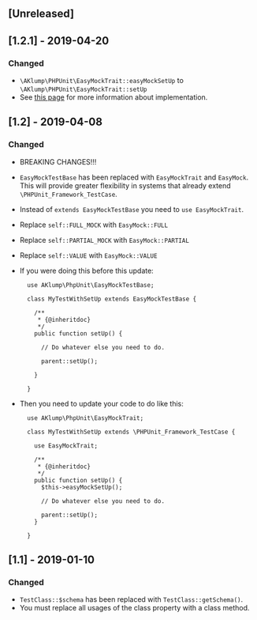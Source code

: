 ## [Unreleased]

## [1.2.1] - 2019-04-20
  
### Changed
- `\AKlump\PHPUnit\EasyMockTrait::easyMockSetUp` to `\AKlump\PHPUnit\EasyMockTrait::setUp`
- See [this page](https://aklump.github.io/phpunit-extras/em--TestWithSetUpMethodUnitTest.html) for more information about implementation.

## [1.2] - 2019-04-08

### Changed

* BREAKING CHANGES!!!
* `EasyMockTestBase` has been replaced with `EasyMockTrait` and `EasyMock`.  This will provide greater flexibility in systems that already extend `\PHPUnit_Framework_TestCase`.
* Instead of `extends EasyMockTestBase` you need to `use EasyMockTrait`.
* Replace `self::FULL_MOCK` with `EasyMock::FULL`
* Replace `self::PARTIAL_MOCK` with `EasyMock::PARTIAL`
* Replace `self::VALUE` with `EasyMock::VALUE`
* If you were doing this before this update:

        use AKlump\PhpUnit\EasyMockTestBase;
        
        class MyTestWithSetUp extends EasyMockTestBase {
        
          /**
           * {@inheritdoc}
           */
          public function setUp() {
            
            // Do whatever else you need to do.
            
            parent::setUp();
        
          }
        
        }

* Then you need to update your code to do like this:
        
        use AKlump\PhpUnit\EasyMockTrait;
        
        class MyTestWithSetUp extends \PHPUnit_Framework_TestCase {
        
          use EasyMockTrait;
        
          /**
           * {@inheritdoc}
           */
          public function setUp() {
            $this->easyMockSetUp();
        
            // Do whatever else you need to do.
        
            parent::setUp();
          }
        
        }

## [1.1] - 2019-01-10

### Changed

* `TestClass::$schema` has been replaced with `TestClass::getSchema()`.
* You must replace all usages of the class property with a class method.
